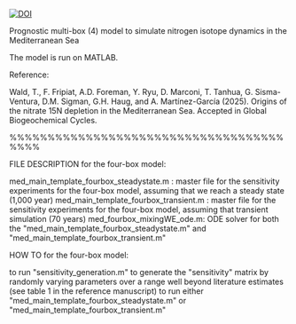 <a href="https://doi.org/10.5281/zenodo.15504123"><img src="https://zenodo.org/badge/DOI/10.5281/zenodo.15504123.svg" alt="DOI"></a>


Prognostic multi-box (4) model to simulate nitrogen isotope dynamics in the Mediterranean Sea

The model is run on MATLAB.

Reference: 


Wald, T., F. Fripiat, A.D. Foreman, Y. Ryu, D. Marconi, T. Tanhua, G. Sisma-Ventura, D.M. Sigman, G.H. Haug, and A. Martínez-García (2025). Origins of the nitrate 15N depletion in the Mediterranean Sea. Accepted in Global Biogeochemical Cycles.


%%%%%%%%%%%%%%%%%%%%%%%%%%%%%%%%%%%%%%%%

FILE DESCRIPTION for the four-box model:

med_main_template_fourbox_steadystate.m : master file for the sensitivity experiments for the four-box model, assuming that we reach a steady state (1,000 year)
med_main_template_fourbox_transient.m : master file for the sensitivity experiments for the four-box model, assuming that transient simulation (70 years)
med_fourbox_mixingWE_ode.m: ODE solver for both the "med_main_template_fourbox_steadystate.m" and "med_main_template_fourbox_transient.m"

HOW TO for the four-box model:

to run "sensitivity_generation.m" to generate the "sensitivity" matrix by randomly varying parameters over a range well beyond literature estimates (see table 1 in the reference manuscript)
to run either "med_main_template_fourbox_steadystate.m" or "med_main_template_fourbox_transient.m"

